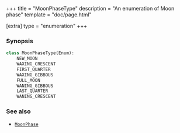 +++
title = "MoonPhaseType"
description = "An enumeration of Moon phase"
template = "doc/page.html"

[extra]
type = "enumeration"
+++

### Synopsis

```python
class MoonPhaseType(Enum):
    NEW_MOON
    WAXING_CRESCENT
    FIRST_QUARTER
    WAXING_GIBBOUS
    FULL_MOON
    WANING_GIBBOUS
    LAST_QUARTER
    WANING_CRESCENT
```

### See also

- [`MoonPhase`](@/lib/doc/0.11/model/MoonPhase.md)
